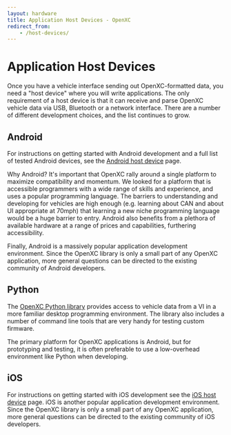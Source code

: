 ```yaml
---
layout: hardware
title: Application Host Devices - OpenXC
redirect_from:
    - /host-devices/
---
```


<div class="page-header">
    <h1>Application Host Devices</h1>
</div>

Once you have a vehicle interface sending out OpenXC-formatted data, you need a
"host device" where you will write applications. The only requirement of a host
device is that it can receive and parse OpenXC vehicle data via USB, Bluetooth
or a network interface. There are a number of different development choices, and
the list continues to grow.

## Android

For instructions on getting started with Android development and a full list of
tested Android devices, see the <a href="/android/index.html">Android host
device</a> page.

Why Android? It's important that OpenXC rally around a single platform to
maximize compatibility and momentum. We looked for a platform that is accessible
programmers with a wide range of skills and experience, and uses a popular
programming language. The barriers to understanding and developing for vehicles
are high enough (e.g. learning about CAN and about UI appropriate at 70mph) that
learning a new niche programming language would be a huge barrier to entry.
Android also benefits from a plethora of available hardware at a range of prices
and capabilities, furthering accessibility.

Finally, Android is a massively popular application development environment.
Since the OpenXC library is only a small part of any OpenXC application, more
general questions can be directed to the existing community of Android
developers.

## Python

The <a target="_blank" href="http://python.openxcplatform.com">OpenXC Python library</a>
provides access to vehicle data from a VI in a more familiar desktop programming
environment. The library also includes a number of command line tools that are
very handy for testing custom firmware.

The primary platform for OpenXC applications is Android, but for prototyping and
testing, it is often preferable to use a low-overhead environment like Python
when developing.

## iOS

For instructions on getting started with iOS development see 
the <a href="/iOS/index.html">iOS host
device</a> page.
iOS is another popular application development environment.
Since the OpenXC library is only a small part of any OpenXC application, more
general questions can be directed to the existing community of iOS
developers.
